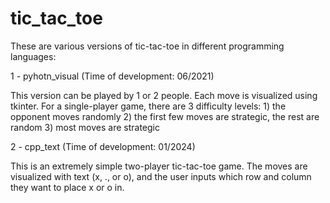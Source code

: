 # tic_tac_toe
These are various versions of tic-tac-toe in different programming languages:

1 - pyhotn_visual (Time of development: 06/2021)

This version can be played by 1 or 2 people. Each move is visualized using tkinter.
For a single-player game, there are 3 difficulty levels:
    1) the opponent moves randomly
    2) the first few moves are strategic, the rest are random
    3) most moves are strategic

2 - cpp_text (Time of development: 01/2024)

This is an extremely simple two-player tic-tac-toe game. The moves are visualized with text (x, ., or o), and the user inputs which row and column they want to place x or o in.
